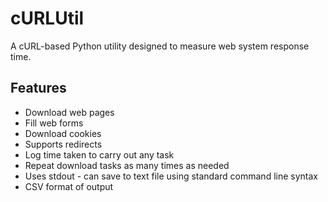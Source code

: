 # cURLUtil
A cURL-based Python utility designed to measure web system response time.
## Features
- Download web pages
- Fill web forms
- Download cookies
- Supports redirects
- Log time taken to carry out any task
- Repeat download tasks as many times as needed
- Uses stdout - can save to text file using standard command line syntax
- CSV format of output
